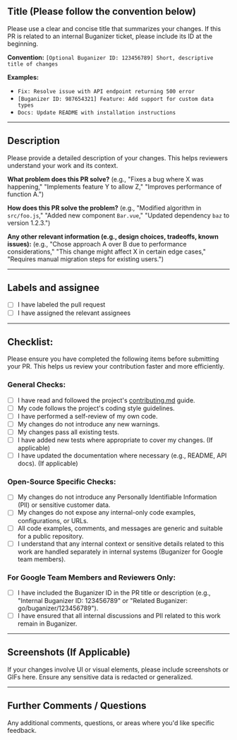 ## Title (Please follow the convention below)

Please use a clear and concise title that summarizes your changes.
If this PR is related to an internal Buganizer ticket, please include its ID at the beginning.

**Convention:** `[Optional Buganizer ID: 123456789] Short, descriptive title of changes`

**Examples:**
* `Fix: Resolve issue with API endpoint returning 500 error`
* `[Buganizer ID: 987654321] Feature: Add support for custom data types`
* `Docs: Update README with installation instructions`

---

## Description

Please provide a detailed description of your changes. This helps reviewers understand your work and its context.

**What problem does this PR solve?**
(e.g., "Fixes a bug where X was happening," "Implements feature Y to allow Z," "Improves performance of function A.")

**How does this PR solve the problem?**
(e.g., "Modified algorithm in `src/foo.js`," "Added new component `Bar.vue`," "Updated dependency `baz` to version 1.2.3.")

**Any other relevant information (e.g., design choices, tradeoffs, known issues):**
(e.g., "Chose approach A over B due to performance considerations," "This change might affect X in certain edge cases," "Requires manual migration steps for existing users.")

---

## Labels and assignee

- [ ] I have labeled the pull request
- [ ] I have assigned the relevant assignees

---

## Checklist:

Please ensure you have completed the following items before submitting your PR.
This helps us review your contribution faster and more efficiently.

### General Checks:

- [ ] I have read and followed the project's [contributing.md](/docs/contributing.md) guide.
- [ ] My code follows the project's coding style guidelines.
- [ ] I have performed a self-review of my own code.
- [ ] My changes do not introduce any new warnings.
- [ ] My changes pass all existing tests.
- [ ] I have added new tests where appropriate to cover my changes. (If applicable)
- [ ] I have updated the documentation where necessary (e.g., README, API docs). (If applicable)

### Open-Source Specific Checks:

- [ ] My changes do not introduce any Personally Identifiable Information (PII) or sensitive customer data.
- [ ] My changes do not expose any internal-only code examples, configurations, or URLs.
- [ ] All code examples, comments, and messages are generic and suitable for a public repository.
- [ ] I understand that any internal context or sensitive details related to this work are handled separately in internal systems (Buganizer for Google team members).

### For Google Team Members and Reviewers Only:

- [ ] I have included the Buganizer ID in the PR title or description (e.g., "Internal Buganizer ID: 123456789" or "Related Buganizer: go/buganizer/123456789").
- [ ] I have ensured that all internal discussions and PII related to this work remain in Buganizer.

---

## Screenshots (If Applicable)

If your changes involve UI or visual elements, please include screenshots or GIFs here.
Ensure any sensitive data is redacted or generalized.

---

## Further Comments / Questions

Any additional comments, questions, or areas where you'd like specific feedback.
